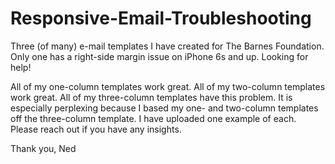 # Responsive-Email-Troubleshooting
Three (of many) e-mail templates I have created for The Barnes Foundation. Only one has a right-side margin issue on iPhone 6s and up. Looking for help!

All of my one-column templates work great. All of my two-column templates work great. All of my three-column templates have this problem. It is especially perplexing because I based my one- and two-column templates off the three-column template. I have uploaded one example of each. Please reach out if you have any insights.

Thank you,
Ned
